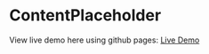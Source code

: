 # ContentPlaceholder

View live demo here using github pages: [Live Demo](https://cheris-quessou.github.io/ContentPlaceholder/)
